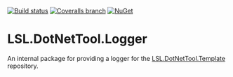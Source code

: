 [![Build status](https://img.shields.io/appveyor/ci/alunacjones/lsl-dotnettool-logger.svg)](https://ci.appveyor.com/project/alunacjones/lsl-dotnettool-logger)
[![Coveralls branch](https://img.shields.io/coverallsCoverage/github/alunacjones/LSL.DotNetTool.Logger)](https://coveralls.io/github/alunacjones/LSL.DotNetTool.Logger)
[![NuGet](https://img.shields.io/nuget/v/LSL.DotNetTool.Logger.svg)](https://www.nuget.org/packages/LSL.DotNetTool.Logger/)

# LSL.DotNetTool.Logger

An internal package for providing a logger for the [LSL.DotNetTool.Template](https://github.com/alunacjones/LSL.DotNetTool.Template/tree/master) repository.
